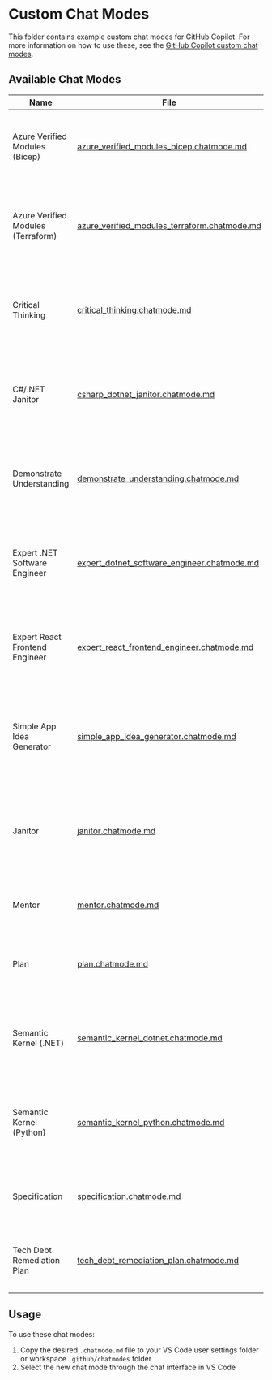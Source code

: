 # Custom Chat Modes

This folder contains example custom chat modes for GitHub Copilot. For more information on how to use these, see the [GitHub Copilot custom chat modes](https://code.visualstudio.com/docs/copilot/chat/chat-modes#_custom-chat-modes).

## Available Chat Modes

| Name | File | Usage |
|------|------|-------|
| Azure Verified Modules (Bicep) | [azure_verified_modules_bicep.chatmode.md](azure_verified_modules_bicep.chatmode.md) | Create, update, or review Azure IaC in Bicep using Azure Verified Modules (AVM). |
| Azure Verified Modules (Terraform) | [azure_verified_modules_terraform.chatmode.md](azure_verified_modules_terraform.chatmode.md) | Create, update, or review Azure IaC in Terraform using Azure Verified Modules (AVM). |
| Critical Thinking | [critical_thinking.chatmode.md](critical_thinking.chatmode.md) | Challenge assumptions and encourage critical thinking to ensure the best possible solution and outcomes. |
| C#/.NET Janitor | [csharp_dotnet_janitor.chatmode.md](csharp_dotnet_janitor.chatmode.md) | Perform janitorial tasks on C#/.NET code including cleanup, modernization, and tech debt remediation. |
| Demonstrate Understanding | [demonstrate_understanding.chatmode.md](demonstrate_understanding.chatmode.md) | Validate user understanding of code, design patterns, and implementation details through guided questioning. |
| Expert .NET Software Engineer | [expert_dotnet_software_engineer.chatmode.md](expert_dotnet_software_engineer.chatmode.md) | Provide expert .NET software engineering guidance using modern software design patterns. |
| Expert React Frontend Engineer | [expert_react_frontend_engineer.chatmode.md](expert_react_frontend_engineer.chatmode.md) | Provide expert React frontend engineering guidance using modern TypeScript and design patterns. |
| Simple App Idea Generator | [simple_app_idea_generator.chatmode.md](simple_app_idea_generator.chatmode.md) | Brainstorm and develop new application ideas through fun, interactive questioning until ready for specification creation. |
| Janitor | [janitor.chatmode.md](janitor.chatmode.md) | Perform janitorial tasks on any codebase including cleanup, simplification, and tech debt remediation. |
| Mentor | [mentor.chatmode.md](mentor.chatmode.md) | Help mentor the engineer by providing guidance and support. |
| Plan | [plan.chatmode.md](plan.chatmode.md) | Generate an implementation plan for new features or refactoring existing code. |
| Semantic Kernel (.NET) | [semantic_kernel_dotnet.chatmode.md](semantic_kernel_dotnet.chatmode.md) | Create, update, refactor, explain or work with code using the .NET version of Semantic Kernel. |
| Semantic Kernel (Python) | [semantic_kernel_python.chatmode.md](semantic_kernel_python.chatmode.md) | Create, update, refactor, explain or work with code using the Python version of Semantic Kernel. |
| Specification | [specification.chatmode.md](specification.chatmode.md) | Generate or update specification documents for new or existing functionality. |
| Tech Debt Remediation Plan | [tech_debt_remediation_plan.chatmode.md](tech_debt_remediation_plan.chatmode.md) | Generate technical debt remediation plans for code, tests, and documentation. |

## Usage

To use these chat modes:

1. Copy the desired `.chatmode.md` file to your VS Code user settings folder or workspace `.github/chatmodes` folder
1. Select the new chat mode through the chat interface in VS Code
